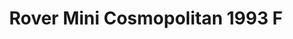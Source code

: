 ---
    title: Rover Mini Cosmopolitan 1993 F
    slug: Rover-Mini-Cosmopolitan-1993-F
    description:
    code: Rover-Mini-Cosmopolitan-1993-F
    image: https://cmdiy-archive.s3.us-east-1.amazonaws.com/adverts/images/Rover+Mini+Cosmopolitan+1993+F.jpeg
    download: https://cmdiy-archive.s3.us-east-1.amazonaws.com/adverts/documents/Rover+Mini+Cosmopolitan+1993+F.pdf
---